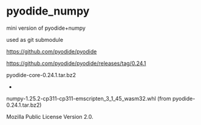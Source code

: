 # pyodide_numpy

mini version of pyodide+numpy

used as git submodule

https://github.com/pyodide/pyodide

https://github.com/pyodide/pyodide/releases/tag/0.24.1

pyodide-core-0.24.1.tar.bz2

+

numpy-1.25.2-cp311-cp311-emscripten_3_1_45_wasm32.whl
(from pyodide-0.24.1.tar.bz2)

Mozilla Public License Version 2.0.